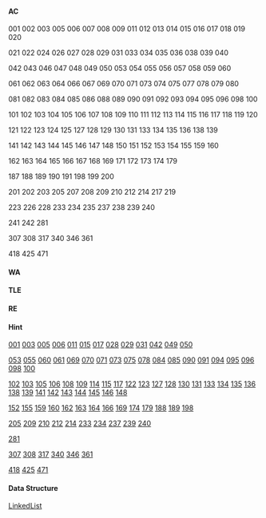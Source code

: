 #### AC

001 002 003 005 006 007 008 009 011 012 013 014 015 016 017 018 019 020

021 022 024 026 027 028 029 031 033 034 035 036 038 039 040

042 043 046 047 048 049 050 053 054 055 056 057 058 059 060

061 062 063 064 066 067 069 070 071 073 074 075 077 078 079 080

081 082 083 084 085 086 088 089 090 091 092 093 094 095 096 098 100

101 102 103 104 105 106 107 108 109 110 111 112 113 114 115 116 117 118 119 120

121 122 123 124 125 127 128 129 130 131 133 134 135 136 138 139

141 142 143 144 145 146 147 148 150 151 152 153 154 155 159 160

162 163 164 165 166 167 168 169 171 172 173 174 179 

187 188 189 190 191 198 199 200

201 202 203 205 207 208 209 210 212 214 217 219

223 226 228 233 234 235 237 238 239 240

241 242 281

307 308 317 340 346 361

418 425 471

#### WA

#### TLE

#### RE

#### Hint

[001](https://github.com/Sylvanuszhy/LeetCode/blob/master/001/README.md) [003](https://github.com/Sylvanuszhy/LeetCode/blob/master/003/README.md) [005](https://github.com/Sylvanuszhy/LeetCode/blob/master/005/README.md) [006](https://github.com/Sylvanuszhy/LeetCode/blob/master/006/README.md) [011](https://github.com/Sylvanuszhy/LeetCode/blob/master/011/README.md) [015](https://github.com/Sylvanuszhy/LeetCode/blob/master/015/README.md) [017](https://github.com/Sylvanuszhy/LeetCode/blob/master/017/README.md) [028](https://github.com/Sylvanuszhy/LeetCode/blob/master/028/README.md) [029](https://github.com/Sylvanuszhy/LeetCode/blob/master/029/README.md) [031](https://github.com/Sylvanuszhy/LeetCode/blob/master/031/README.md) [042](https://github.com/Sylvanuszhy/LeetCode/blob/master/042/README.md) [049](https://github.com/Sylvanuszhy/LeetCode/blob/master/049/README.md) [050](https://github.com/Sylvanuszhy/LeetCode/blob/master/050/README.md) 

[053](https://github.com/Sylvanuszhy/LeetCode/blob/master/053/README.md) [055](https://github.com/Sylvanuszhy/LeetCode/blob/master/055/README.md) [060](https://github.com/Sylvanuszhy/LeetCode/blob/master/060/README.md) [061](https://github.com/Sylvanuszhy/LeetCode/blob/master/061/README.md) [069](https://github.com/Sylvanuszhy/LeetCode/blob/master/069/README.md) [070](https://github.com/Sylvanuszhy/LeetCode/blob/master/070/README.md) [071](https://github.com/Sylvanuszhy/LeetCode/blob/master/071/README.md) [073](https://github.com/Sylvanuszhy/LeetCode/blob/master/073/README.md) [075](https://github.com/Sylvanuszhy/LeetCode/blob/master/075/README.md) [078](https://github.com/Sylvanuszhy/LeetCode/blob/master/078/README.md) [084](https://github.com/Sylvanuszhy/LeetCode/blob/master/084/README.md) [085](https://github.com/Sylvanuszhy/LeetCode/blob/master/085/README.md) [090](https://github.com/Sylvanuszhy/LeetCode/blob/master/090/README.md) [091](https://github.com/Sylvanuszhy/LeetCode/blob/master/091/README.md) [094](https://github.com/Sylvanuszhy/LeetCode/blob/master/094/README.md) [095](https://github.com/Sylvanuszhy/LeetCode/blob/master/095/README.md) [096](https://github.com/Sylvanuszhy/LeetCode/blob/master/096/README.md) [098](https://github.com/Sylvanuszhy/LeetCode/blob/master/098/README.md) [100](https://github.com/Sylvanuszhy/LeetCode/blob/master/100/README.md) 

[102](https://github.com/Sylvanuszhy/LeetCode/blob/master/102/README.md) [103](https://github.com/Sylvanuszhy/LeetCode/blob/master/103/README.md) [105](https://github.com/Sylvanuszhy/LeetCode/blob/master/105/README.md) [106](https://github.com/Sylvanuszhy/LeetCode/blob/master/106/README.md) [108](https://github.com/Sylvanuszhy/LeetCode/blob/master/108/README.md) [109](https://github.com/Sylvanuszhy/LeetCode/blob/master/109/README.md) [114](https://github.com/Sylvanuszhy/LeetCode/blob/master/114/README.md) [115](https://github.com/Sylvanuszhy/LeetCode/blob/master/115/README.md) [117](https://github.com/Sylvanuszhy/LeetCode/blob/master/117/README.md) [122](https://github.com/Sylvanuszhy/LeetCode/blob/master/122/README.md) [123](https://github.com/Sylvanuszhy/LeetCode/blob/master/123/README.md) [127](https://github.com/Sylvanuszhy/LeetCode/blob/master/127/README.md) [128](https://github.com/Sylvanuszhy/LeetCode/blob/master/128/README.md) [130](https://github.com/Sylvanuszhy/LeetCode/blob/master/130/README.md) [131](https://github.com/Sylvanuszhy/LeetCode/blob/master/131/README.md) [133](https://github.com/Sylvanuszhy/LeetCode/blob/master/133/README.md) [134](https://github.com/Sylvanuszhy/LeetCode/blob/master/134/README.md) [135](https://github.com/Sylvanuszhy/LeetCode/blob/master/135/README.md) [136](https://github.com/Sylvanuszhy/LeetCode/blob/master/136/README.md) [138](https://github.com/Sylvanuszhy/LeetCode/blob/master/138/README.md) [139](https://github.com/Sylvanuszhy/LeetCode/blob/master/139/README.md) [141](https://github.com/Sylvanuszhy/LeetCode/blob/master/141/README.md) [142](https://github.com/Sylvanuszhy/LeetCode/blob/master/142/README.md) [143](https://github.com/Sylvanuszhy/LeetCode/blob/master/143/README.md) [144](https://github.com/Sylvanuszhy/LeetCode/blob/master/144/README.md) [145](https://github.com/Sylvanuszhy/LeetCode/blob/master/145/README.md) [146](https://github.com/Sylvanuszhy/LeetCode/blob/master/146/README.md) [148](https://github.com/Sylvanuszhy/LeetCode/blob/master/148/README.md) 

[152](https://github.com/Sylvanuszhy/LeetCode/blob/master/152/README.md) [155](https://github.com/Sylvanuszhy/LeetCode/blob/master/155/README.md) [159](https://github.com/Sylvanuszhy/LeetCode/blob/master/159/README.md) [160](https://github.com/Sylvanuszhy/LeetCode/blob/master/160/README.md) [162](https://github.com/Sylvanuszhy/LeetCode/blob/master/162/README.md) [163](https://github.com/Sylvanuszhy/LeetCode/blob/master/163/README.md) [164](https://github.com/Sylvanuszhy/LeetCode/blob/master/164/README.md) [166](https://github.com/Sylvanuszhy/LeetCode/blob/master/166/README.md) [169](https://github.com/Sylvanuszhy/LeetCode/blob/master/169/README.md) [174](https://github.com/Sylvanuszhy/LeetCode/blob/master/174/README.md) [179](https://github.com/Sylvanuszhy/LeetCode/blob/master/179/README.md) [188](https://github.com/Sylvanuszhy/LeetCode/blob/master/188/README.md) [189](https://github.com/Sylvanuszhy/LeetCode/blob/master/189/README.md) [198](https://github.com/Sylvanuszhy/LeetCode/blob/master/198/README.md) 

[205](https://github.com/Sylvanuszhy/LeetCode/blob/master/205/README.md) [209](https://github.com/Sylvanuszhy/LeetCode/blob/master/209/README.md) [210](https://github.com/Sylvanuszhy/LeetCode/blob/master/210/README.md) [212](https://github.com/Sylvanuszhy/LeetCode/blob/master/212/README.md) [214](https://github.com/Sylvanuszhy/LeetCode/blob/master/214/README.md) [233](https://github.com/Sylvanuszhy/LeetCode/blob/master/233/README.md) [234](https://github.com/Sylvanuszhy/LeetCode/blob/master/234/README.md) [237](https://github.com/Sylvanuszhy/LeetCode/blob/master/237/README.md) [239](https://github.com/Sylvanuszhy/LeetCode/blob/master/239/README.md) [240](https://github.com/Sylvanuszhy/LeetCode/blob/master/240/README.md) 

[281](https://github.com/Sylvanuszhy/LeetCode/blob/master/281/README.md) 

[307](https://github.com/Sylvanuszhy/LeetCode/blob/master/307/README.md) [308](https://github.com/Sylvanuszhy/LeetCode/blob/master/308/README.md) [317](https://github.com/Sylvanuszhy/LeetCode/blob/master/317/README.md) [340](https://github.com/Sylvanuszhy/LeetCode/blob/master/340/README.md) [346](https://github.com/Sylvanuszhy/LeetCode/blob/master/346/README.md) [361](https://github.com/Sylvanuszhy/LeetCode/blob/master/361/README.md) 

[418](https://github.com/Sylvanuszhy/LeetCode/blob/master/418/README.md) [425](https://github.com/Sylvanuszhy/LeetCode/blob/master/425/README.md) [471](https://github.com/Sylvanuszhy/LeetCode/blob/master/471/README.md) 

#### Data Structure

[LinkedList](https://docs.oracle.com/javase/7/docs/api/java/util/LinkedList.html)

